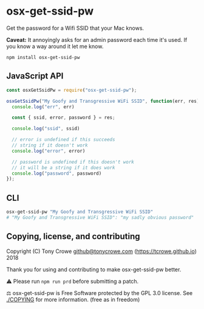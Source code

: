 
# osx-get-ssid-pw

Get the password for a Wifi SSID that your Mac knows.

**Caveat:** It annoyingly asks for an admin password each time it's used. If you know a way around it let me know.

`npm install osx-get-ssid-pw`

## JavaScript API

```js
const osxGetSsidPw = require("osx-get-ssid-pw");

osxGetSsidPw("My Goofy and Transgressive WiFi SSID", function(err, res) {
  console.log("err", err)

  const { ssid, error, password } = res;

  console.log("ssid", ssid)

  // error is undefined if this succeeds
  // string if it doesn't work
  console.log("error", error)

  // password is undefined if this doesn't work
  // it will be a string if it does work
  console.log("password", password)
});
```

## CLI

```sh
osx-get-ssid-pw "My Goofy and Transgressive WiFi SSID"
# "My Goofy and Transgressive WiFi SSID": "my sadly obvious password"
```

## Copying, license, and contributing

Copyright (C) Tony Crowe <github@tonycrowe.com> (https://tcrowe.github.io) 2018

Thank you for using and contributing to make osx-get-ssid-pw better.

⚠️ Please run `npm run prd` before submitting a patch.

⚖️ osx-get-ssid-pw is Free Software protected by the GPL 3.0 license. See [./COPYING](./COPYING) for more information. (free as in freedom)
